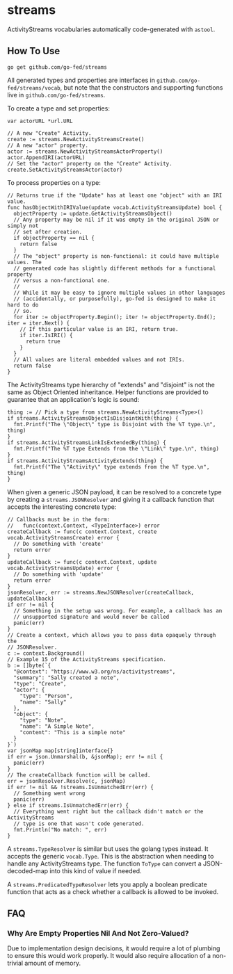# streams

ActivityStreams vocabularies automatically code-generated with `astool`.

## How To Use

```
go get github.com/go-fed/streams
```

All generated types and properties are interfaces in
`github.com/go-fed/streams/vocab`, but note that the constructors and supporting
functions live in `github.com/go-fed/streams`.

To create a type and set properties:

```golang
var actorURL *url.URL

// A new "Create" Activity.
create := streams.NewActivityStreamsCreate()
// A new "actor" property.
actor := streams.NewActivityStreamsActorProperty()
actor.AppendIRI(actorURL)
// Set the "actor" property on the "Create" Activity.
create.SetActivityStreamsActor(actor)
```

To process properties on a type:

```golang
// Returns true if the "Update" has at least one "object" with an IRI value.
func hasObjectWithIRIValue(update vocab.ActivityStreamsUpdate) bool {
  objectProperty := update.GetActivityStreamsObject()
  // Any property may be nil if it was empty in the original JSON or simply not
  // set after creation.
  if objectProperty == nil {
    return false
  }
  // The "object" property is non-functional: it could have multiple values. The
  // generated code has slightly different methods for a functional property
  // versus a non-functional one.
  //
  // While it may be easy to ignore multiple values in other languages
  // (accidentally, or purposefully), go-fed is designed to make it hard to do
  // so.
  for iter := objectProperty.Begin(); iter != objectProperty.End(); iter = iter.Next() {
    // If this particular value is an IRI, return true.
    if iter.IsIRI() {
      return true
    }
  }
  // All values are literal embedded values and not IRIs.
  return false
}
```

The ActivityStreams type hierarchy of "extends" and "disjoint" is not the same
as Object Oriented inheritance. Helper functions are provided to guarantee that
an application's logic is sound:

```golang
thing := // Pick a type from streams.NewActivityStreams<Type>()
if streams.ActivityStreamsObjectIsDisjointWith(thing) {
  fmt.Printf("The \"Object\" type is Disjoint with the %T type.\n", thing)
}
if streams.ActivityStreamsLinkIsExtendedBy(thing) {
  fmt.Printf("The %T type Extends from the \"Link\" type.\n", thing)
}
if streams.ActivityStreamsActivityExtends(thing) {
  fmt.Printf("The \"Activity\" type extends from the %T type.\n", thing)
}
```

When given a generic JSON payload, it can be resolved to a concrete type by
creating a `streams.JSONResolver` and giving it a callback function that accepts
the interesting concrete type:

```golang
// Callbacks must be in the form:
//   func(context.Context, <TypeInterface>) error
createCallback := func(c context.Context, create vocab.ActivityStreamsCreate) error {
  // Do something with 'create'
  return error
}
updateCallback := func(c context.Context, update vocab.ActivityStreamsUpdate) error {
  // Do something with 'update'
  return error
}
jsonResolver, err := streams.NewJSONResolver(createCallback, updateCallback)
if err != nil {
  // Something in the setup was wrong. For example, a callback has an
  // unsupported signature and would never be called
  panic(err)
}
// Create a context, which allows you to pass data opaquely through the
// JSONResolver.
c := context.Background()
// Example 15 of the ActivityStreams specification.
b := []byte(`{
  "@context": "https://www.w3.org/ns/activitystreams",
  "summary": "Sally created a note",
  "type": "Create",
  "actor": {
    "type": "Person",
    "name": "Sally"
  },
  "object": {
    "type": "Note",
    "name": "A Simple Note",
    "content": "This is a simple note"
  }
}`)
var jsonMap map[string]interface{}
if err = json.Unmarshal(b, &jsonMap); err != nil {
  panic(err)
}
// The createCallback function will be called.
err = jsonResolver.Resolve(c, jsonMap)
if err != nil && !streams.IsUnmatchedErr(err) {
  // Something went wrong
  panic(err)
} else if streams.IsUnmatchedErr(err) {
  // Everything went right but the callback didn't match or the ActivityStreams
  // type is one that wasn't code generated.
  fmt.Println("No match: ", err)
}
```

A `streams.TypeResolver` is similar but uses the golang types instead. It
accepts the generic `vocab.Type`. This is the abstraction when needing to handle
any ActivityStreams type. The function `ToType` can convert a JSON-decoded-map
into this kind of value if needed.

A `streams.PredicatedTypeResolver` lets you apply a boolean predicate function
that acts as a check whether a callback is allowed to be invoked.

## FAQ

### Why Are Empty Properties Nil And Not Zero-Valued?

Due to implementation design decisions, it would require a lot of plumbing to
ensure this would work properly. It would also require allocation of a
non-trivial amount of memory.
